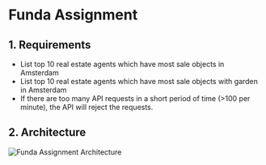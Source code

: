 # Funda Assignment

## 1. Requirements
- List top 10 real estate agents which have most sale objects in Amsterdam
- List top 10 real estate agents which have most sale objects with garden in Amsterdam
- If there are too many API requests in a short period of time (&gt;100 per minute), the API will reject the requests.

## 2. Architecture

![Funda Assignment Architecture](https://user-images.githubusercontent.com/25878234/114950571-aa34e700-9e53-11eb-95c5-14e7726b244a.png)
